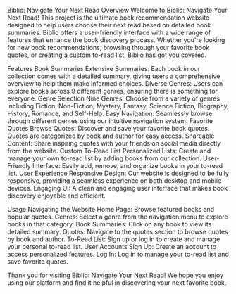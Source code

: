 Biblio: Navigate Your Next Read
Overview
Welcome to Biblio: Navigate Your Next Read! This project is the ultimate book recommendation website designed to help users choose their next read based on detailed book summaries. Biblio offers a user-friendly interface with a wide range of features that enhance the book discovery process. Whether you're looking for new book recommendations, browsing through your favorite book quotes, or creating a custom to-read list, Biblio has got you covered.

Features
Book Summaries
Extensive Summaries: Each book in our collection comes with a detailed summary, giving users a comprehensive overview to help them make informed choices.
Diverse Genres: Users can explore books across 9 different genres, ensuring there is something for everyone.
Genre Selection
Nine Genres: Choose from a variety of genres including Fiction, Non-Fiction, Mystery, Fantasy, Science Fiction, Biography, History, Romance, and Self-Help.
Easy Navigation: Seamlessly browse through different genres using our intuitive navigation system.
Favorite Quotes
Browse Quotes: Discover and save your favorite book quotes. Quotes are categorized by book and author for easy access.
Shareable Content: Share inspiring quotes with your friends on social media directly from the website.
Custom To-Read List
Personalized Lists: Create and manage your own to-read list by adding books from our collection.
User-Friendly Interface: Easily add, remove, and organize books in your to-read list.
User Experience
Responsive Design: Our website is designed to be fully responsive, providing a seamless experience on both desktop and mobile devices.
Engaging UI: A clean and engaging user interface that makes book discovery enjoyable and efficient.

Usage
Navigating the Website
Home Page: Browse featured books and popular quotes.
Genres: Select a genre from the navigation menu to explore books in that category.
Book Summaries: Click on any book to view its detailed summary.
Quotes: Navigate to the quotes section to browse quotes by book and author.
To-Read List: Sign up or log in to create and manage your personal to-read list.
User Accounts
Sign Up: Create an account to access personalized features.
Log In: Log in to manage your to-read list and save favorite quotes.

Thank you for visiting Biblio: Navigate Your Next Read! We hope you enjoy using our platform and find it helpful in discovering your next favorite book.
